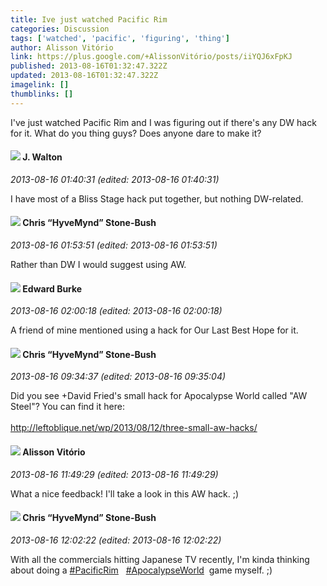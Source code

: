 ```yaml
---
title: Ive just watched Pacific Rim
categories: Discussion
tags: ['watched', 'pacific', 'figuring', 'thing']
author: Alisson Vitório
link: https://plus.google.com/+AlissonVitório/posts/iiYQJ6xFpKJ
published: 2013-08-16T01:32:47.322Z
updated: 2013-08-16T01:32:47.322Z
imagelink: []
thumblinks: []
---
```


I&#39;ve just watched Pacific Rim and I was figuring out if there&#39;s any DW hack for it. What do you thing guys? Does anyone dare to make it?
<div id='comment z130zxjh4saqitgzt04cgh5z0nfutpzbku00k'>
  <h4><img src='{{site.baseurl}}//images/avatars/111694100408744715863_photo.jpg'> J. Walton</h4>
      <p><cite>2013-08-16 01:40:31 (edited: 2013-08-16 01:40:31)</cite></p>
        <p>I have most of a Bliss Stage hack put together, but nothing DW-related.</p>
</div>
        

<div id='comment z130zxjh4saqitgzt04cgh5z0nfutpzbku00k'>
  <h4><img src='{{site.baseurl}}//images/avatars/108053817066303198241_photo.jpg'> Chris “HyveMynd” Stone-Bush</h4>
      <p><cite>2013-08-16 01:53:51 (edited: 2013-08-16 01:53:51)</cite></p>
        <p>Rather than DW I would suggest using AW.</p>
</div>
        

<div id='comment z130zxjh4saqitgzt04cgh5z0nfutpzbku00k'>
  <h4><img src='{{site.baseurl}}//images/avatars/115289408999762405053_photo.jpg'> Edward Burke</h4>
      <p><cite>2013-08-16 02:00:18 (edited: 2013-08-16 02:00:18)</cite></p>
        <p>A friend of mine mentioned using a hack for Our Last Best Hope for it.</p>
</div>
        

<div id='comment z130zxjh4saqitgzt04cgh5z0nfutpzbku00k'>
  <h4><img src='{{site.baseurl}}//images/avatars/108053817066303198241_photo.jpg'> Chris “HyveMynd” Stone-Bush</h4>
      <p><cite>2013-08-16 09:34:37 (edited: 2013-08-16 09:35:04)</cite></p>
        <p>Did you see +David Fried&#39;s small hack for Apocalypse World called &quot;AW Steel&quot;? You can find it here:<br /><br /><a href="http://leftoblique.net/wp/2013/08/12/three-small-aw-hacks/" class="ot-anchor">http://leftoblique.net/wp/2013/08/12/three-small-aw-hacks/</a></p>
</div>
        

<div id='comment z130zxjh4saqitgzt04cgh5z0nfutpzbku00k'>
  <h4><img src='{{site.baseurl}}//images/avatars/115101729330777297840_photo.jpg'> Alisson Vitório</h4>
      <p><cite>2013-08-16 11:49:29 (edited: 2013-08-16 11:49:29)</cite></p>
        <p>What a nice feedback! I&#39;ll take a look in this AW hack. ;)</p>
</div>
        

<div id='comment z130zxjh4saqitgzt04cgh5z0nfutpzbku00k'>
  <h4><img src='{{site.baseurl}}//images/avatars/108053817066303198241_photo.jpg'> Chris “HyveMynd” Stone-Bush</h4>
      <p><cite>2013-08-16 12:02:22 (edited: 2013-08-16 12:02:22)</cite></p>
        <p>With all the commercials hitting Japanese TV recently, I&#39;m kinda thinking about doing a  <a rel="nofollow" class="ot-hashtag" href="https://plus.google.com/s/%23PacificRim/posts">#PacificRim</a>   <a rel="nofollow" class="ot-hashtag" href="https://plus.google.com/s/%23ApocalypseWorld/posts">#ApocalypseWorld</a>  game myself. ;)</p>
</div>
        